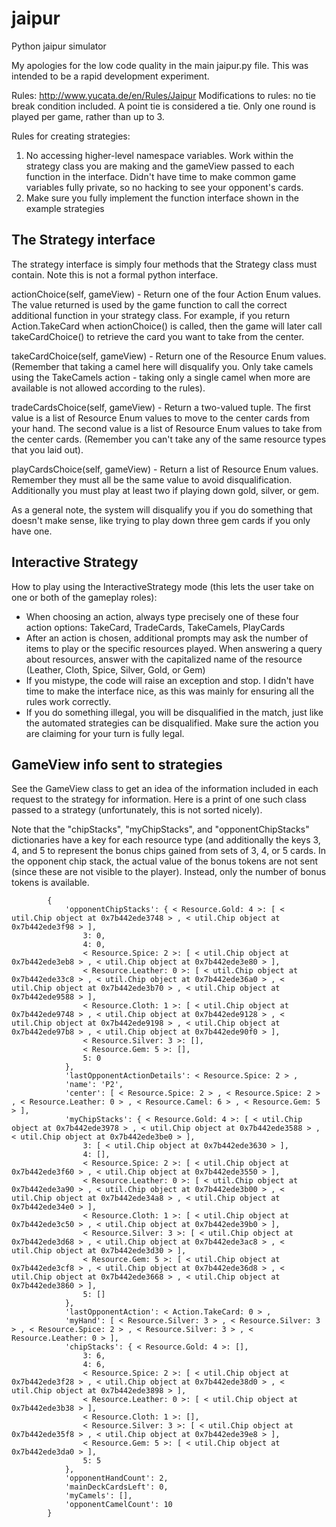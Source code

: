# jaipur
Python jaipur simulator

My apologies for the low code quality in the main jaipur.py file. This was intended to be a rapid development experiment.

Rules: http://www.yucata.de/en/Rules/Jaipur
Modifications to rules: no tie break condition included. A point tie is considered a tie.
Only one round is played per game, rather than up to 3.

Rules for creating strategies:
1. No accessing higher-level namespace variables. Work within the strategy class you are making and the gameView passed to each function in the interface. Didn't have time to make common game variables fully private, so no hacking to see your opponent's cards.
2. Make sure you fully implement the function interface shown in the example strategies

## The Strategy interface
The strategy interface is simply four methods that the Strategy class must contain. Note this is not a formal python interface.

actionChoice(self, gameView) - Return one of the four Action Enum values. The value returned is used by the game function to call the correct additional function in your strategy class. For example, if you return Action.TakeCard when actionChoice() is called, then the game will later call takeCardChoice() to retrieve the card you want to take from the center.

takeCardChoice(self, gameView) - Return one of the Resource Enum values. (Remember that taking a camel here will disqualify you. Only take camels using the TakeCamels action - taking only a single camel when more are available is not allowed according to the rules).

tradeCardsChoice(self, gameView) - Return a two-valued tuple. The first value is a list of Resource Enum values to move to the center cards from your hand. The second value is a list of Resource Enum values to take from the center cards. (Remember you can't take any of the same resource types that you laid out).

playCardsChoice(self, gameView) - Return a list of Resource Enum values. Remember they must all be the same value to avoid disqualification. Additionally you must play at least two if playing down gold, silver, or gem.

As a general note, the system will disqualify you if you do something that doesn't make sense, like trying to play down three gem cards if you only have one.

## Interactive Strategy
How to play using the InteractiveStrategy mode (this lets the user take on one or both of the gameplay roles):
- When choosing an action, always type precisely one of these four action options: TakeCard, TradeCards, TakeCamels, PlayCards
- After an action is chosen, additional prompts may ask the number of items to play or the specific resources played. When answering a query about resources, answer with the capitalized name of the resource (Leather, Cloth, Spice, Silver, Gold, or Gem)
- If you mistype, the code will raise an exception and stop. I didn't have time to make the interface nice, as this was mainly for ensuring all the rules work correctly.
- If you do something illegal, you will be disqualified in the match, just like the automated strategies can be disqualified. Make sure the action you are claiming for your turn is fully legal.

## GameView info sent to strategies
See the GameView class to get an idea of the information included in each request to the strategy for information. Here is a print of one such class passed to a strategy (unfortunately, this is not sorted nicely).

Note that the "chipStacks", "myChipStacks", and "opponentChipStacks" dictionaries have a key for each resource type (and additionally the keys 3, 4, and 5 to represent the bonus chips gained from sets of 3, 4, or 5 cards. In the opponent chip stack, the actual value of the bonus tokens are not sent (since these are not visible to the player). Instead, only the number of bonus tokens is available.

			{
				'opponentChipStacks': { < Resource.Gold: 4 >: [ < util.Chip object at 0x7b442ede3748 > , < util.Chip object at 0x7b442ede3f98 > ],
					3: 0,
					4: 0,
					< Resource.Spice: 2 >: [ < util.Chip object at 0x7b442ede3eb8 > , < util.Chip object at 0x7b442ede3e80 > ],
					< Resource.Leather: 0 >: [ < util.Chip object at 0x7b442ede33c8 > , < util.Chip object at 0x7b442ede36a0 > , < util.Chip object at 0x7b442ede3b70 > , < util.Chip object at 0x7b442ede9588 > ],
					< Resource.Cloth: 1 >: [ < util.Chip object at 0x7b442ede9748 > , < util.Chip object at 0x7b442ede9128 > , < util.Chip object at 0x7b442ede9198 > , < util.Chip object at 0x7b442ede97b8 > , < util.Chip object at 0x7b442ede90f0 > ],
					< Resource.Silver: 3 >: [],
					< Resource.Gem: 5 >: [],
					5: 0
				},
				'lastOpponentActionDetails': < Resource.Spice: 2 > ,
				'name': 'P2',
				'center': [ < Resource.Spice: 2 > , < Resource.Spice: 2 > , < Resource.Leather: 0 > , < Resource.Camel: 6 > , < Resource.Gem: 5 > ],
				'myChipStacks': { < Resource.Gold: 4 >: [ < util.Chip object at 0x7b442ede3978 > , < util.Chip object at 0x7b442ede3588 > , < util.Chip object at 0x7b442ede3be0 > ],
					3: [ < util.Chip object at 0x7b442ede3630 > ],
					4: [],
					< Resource.Spice: 2 >: [ < util.Chip object at 0x7b442ede3f60 > , < util.Chip object at 0x7b442ede3550 > ],
					< Resource.Leather: 0 >: [ < util.Chip object at 0x7b442ede3a90 > , < util.Chip object at 0x7b442ede3b00 > , < util.Chip object at 0x7b442ede34a8 > , < util.Chip object at 0x7b442ede34e0 > ],
					< Resource.Cloth: 1 >: [ < util.Chip object at 0x7b442ede3c50 > , < util.Chip object at 0x7b442ede39b0 > ],
					< Resource.Silver: 3 >: [ < util.Chip object at 0x7b442ede3d68 > , < util.Chip object at 0x7b442ede3ac8 > , < util.Chip object at 0x7b442ede3d30 > ],
					< Resource.Gem: 5 >: [ < util.Chip object at 0x7b442ede3cf8 > , < util.Chip object at 0x7b442ede36d8 > , < util.Chip object at 0x7b442ede3668 > , < util.Chip object at 0x7b442ede3860 > ],
					5: []
				},
				'lastOpponentAction': < Action.TakeCard: 0 > ,
				'myHand': [ < Resource.Silver: 3 > , < Resource.Silver: 3 > , < Resource.Spice: 2 > , < Resource.Silver: 3 > , < Resource.Leather: 0 > ],
				'chipStacks': { < Resource.Gold: 4 >: [],
					3: 6,
					4: 6,
					< Resource.Spice: 2 >: [ < util.Chip object at 0x7b442ede3f28 > , < util.Chip object at 0x7b442ede38d0 > , < util.Chip object at 0x7b442ede3898 > ],
					< Resource.Leather: 0 >: [ < util.Chip object at 0x7b442ede3b38 > ],
					< Resource.Cloth: 1 >: [],
					< Resource.Silver: 3 >: [ < util.Chip object at 0x7b442ede35f8 > , < util.Chip object at 0x7b442ede39e8 > ],
					< Resource.Gem: 5 >: [ < util.Chip object at 0x7b442ede3da0 > ],
					5: 5
				},
				'opponentHandCount': 2,
				'mainDeckCardsLeft': 0,
				'myCamels': [],
				'opponentCamelCount': 10
			}
